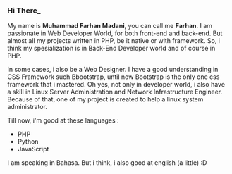 <h3>Hi There<blink>_</blink></h3>
<p>My name is <b>Muhammad Farhan Madani</b>, you can call me <b>Farhan</b>. I am passionate in Web Developer World, for both front-end and back-end. But almost all my projects written in PHP, be it native or with framework. So, i think my spesialization is in Back-End Developer world and of course in PHP.</p>
<p>In some cases, i also be a Web Designer. I have a good understanding in CSS Framework such Bbootstrap, until now Bootstrap is the only one css framework that i mastered. Oh yes, not only in developer world, i also have a skill in Linux Server Administration and Network Infrastructure Engineer. Because of that, one of my project is created to help a linux system administrator.</p>

Till now, i'm good at these languages :
<ul>
  <li>PHP</li>
  <li>Python</li>
  <li>JavaScript</li>
</ul>

I am speaking in Bahasa. But i think, i also good at english (a little) :D
